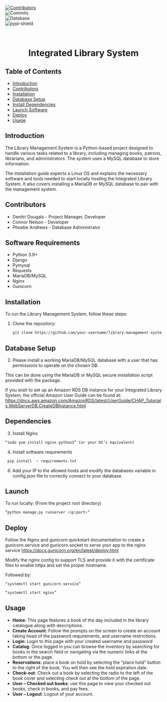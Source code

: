  
<!-- PROJECT SHIELDS -->  
[![Contributors][contributors-shield]][contributors-url]  
![Commits][commit-shield]  
![Database]  
![pypi-shield]  



<br />  
<div align="center">  
    <h1 align="center">Integrated Library System 
</div>  
  

<!-- TABLE OF CONTENTS -->

## Table of Contents
- [Introduction](#introduction)
- [Contributors](#contributors)
- [Installation](#installation)
- [Database Setup](#database-setup)
- [Install Dependencies](#dependencies)
- [Launch Software](#launch)
- [Deploy](#deploy)
- [Usage](#usage)


## Introduction

The Library Management System is a Python-based project designed to handle various tasks related to a library, including managing books, patrons, librarians, and administrators. The system uses a MySQL database to store information. 

The installation guide expects a Linux OS and explains the necessary software and tools needed to start locally hosting the Integrated Library System. It also covers installing a MariaDB or MySQL database to pair with the management system. 


## Contributors

- Denitri Dougals - Project Manager, Developer
- Connor Nelson - Developer 
- Phoebe Andrews - Database Administrator 

## Software Requirements
- Python 3.9+
- Django
- Pymysql
- Requests
- MariaDB/MySQL
- Nginx
- Gunicorn

## Installation

To run the Library Management System, follow these steps:

1. Clone the repository:

   ```bash
   git clone https://github.com/your-username/library-management-system.git
   ```  

## Database Setup
2. Please install a working MariaDB/MySQL database with a user that has permissions to operate on the chosen DB. 

This can be done using the MariaDB or MySQL secure installation script provided with the package. 

If you wish to set up an Amazon RDS DB instance for your Integrated Library System, the official Amazon User Guide can be found at: https://docs.aws.amazon.com/AmazonRDS/latest/UserGuide/CHAP_Tutorials.WebServerDB.CreateDBInstance.html  

## Dependencies

3. Install Nginx
  ```bash
  “sudo yum install nginx python3” (or your OS’s equivalent) 
  ```
4. Install software requirements
  ```bash
   pip install -r requirements.txt
  ```
6.  Add your IP to the allowed hosts and modify the databases variable in config.json file to correctly connect to your database. 

## Launch

To run locally: (From the project root directory) 
  ```bash
  “python manage.py runserver <ip:port>”
  ```

## Deploy

Follow the Nginx and gunicorn quickstart documentation to create a gunicorn.service and gunicorn.socket to serve your app to the nginx service https://docs.gunicorn.org/en/latest/deploy.html  
 

Modify the nginx config to support TLS and provide it with the certificate files to enable https and set the proper hostname. 

Followed by: 

```base
“systemctl start gunicorn.service”
```

```bash
“systemctl start nginx”
```
 

## Usage

- **Home**: This page features a book of the day included in the library catalogue along with descriptions. 
- **Create Account**: Follow the prompts on the screen to create an account taking head of the password requirements, and username restrictions.
- **Login**: Login to this page with your created username and password
- **Catalog**: Once logged in you can browse the inventory by searching for books in the search field or navigating via the numeric links at the bottom or the page.
- **Reservations**: place a book on hold by selecting the “place hold” button to the right of the book. You will then see the hold expiration date.
- **Check-out**: Check out a book by selecting the radio to the left of the book cover and selecting check out at the bottom of the page.
- **User – Checked out books**: use this page to view your checked out books, check in books, and pay fees.
- **User – Logout**: Logout of your account.

<!-- MARKDOWN LINKS & IMAGES  -->

[contributors-shield]: https://img.shields.io/github/contributors/DSDouglas/Integrated-Library-System
[contributors-url]: https://github.com/DSDouglas/Integrated-Library-System/graphs/contributors
[commit-shield]: https://img.shields.io/github/last-commit/DSDouglas/Integrated-Library-System
[pypi-shield]: https://img.shields.io/badge/python-3.9%2B-purple
[Database]: https://img.shields.io/badge/database-MariaDB-darkblue

```

